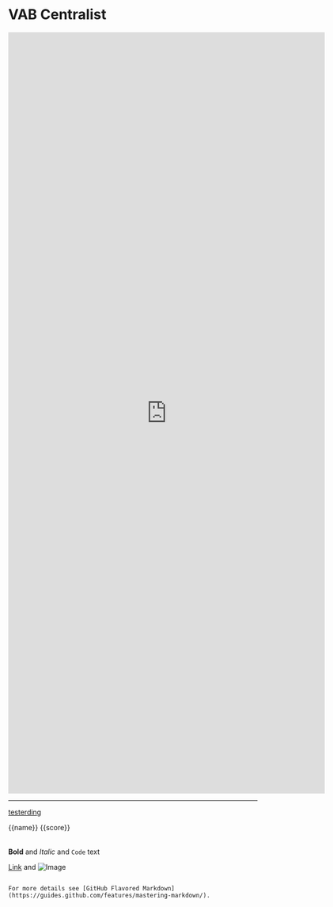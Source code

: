 # VAB Centralist

<iframe src="https://docs.google.com/forms/d/e/1FAIpQLSeOlva0dwgnuLdJOz_U_GPd6t6oQQ05XAa3hmjuqdqa2DBUCQ/viewform?usp=pp_url&entry.771913914=Personenvervoer&entry.677900382=VAB" width="640" height="1539" frameborder="0" marginheight="0" marginwidth="0">Loading…</iframe>



---

[testerding](url/tester.html)

<script>
$(document).ready(function(){

var json = [{"name": "name1","score":"30"},{"name": "name2","score":"50"}];
//while running this code the template will be appended in your div with json data
$("#tbody").jPut({
    jsonData:json,
    //ajax_url:"youfile.json",  if you want to call from a json file
    name:"tbody_template",
});

});
</script>   

<div jput="tbody_template">
 <tr>
  <td>{{name}}</td>
  <td>{{score}}</td>
 </tr>
</div>

<table>
 <tbody id="tbody">
 </tbody>
</table>

**Bold** and _Italic_ and `Code` text

[Link](url) and ![Image](src)
```

For more details see [GitHub Flavored Markdown](https://guides.github.com/features/mastering-markdown/).
